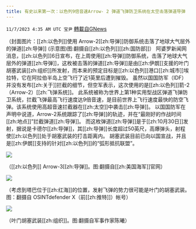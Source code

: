 ```yaml
---
title: 有史以来第一次：以色列9倍音速Arrow- 2 弹道飞弹防卫系统在太空击落弹道导弹
---
```

`11/7/2023 4:35 AM UTC 宝尹` [轉載自GNews](https://gnews.org/articles/1934029)


（封面图片：[[zh:以色列]]使用 Arrow-2[[zh:导弹]]防御系统击落了地球大气层外的弹道[[zh:导弹]] (示意图)图:翻摄自[[zh:以色列]][[zh:国防部]]）
阿婆罗新闻网消息，[[zh:以色列]]6日宣布，在上周使用[[zh:导弹]]防御系统，击落了地球大气层外的弹道[[zh:导弹]]，这枚被击落的弹道[[zh:导弹]]是由[[zh:伊朗]]支援的叶门胡塞武装[[zh:组织]]所发射，而本来的预定目标是[[zh:以色列]]港口[[zh:城市]]埃拉特，它在阿拉伯半岛上空飞行了近1英里后遭到摧毁。
虽然以国国防军（IDF）并没有发布[[zh:关于]]拦截的细节，但空军表示，这次使用的是[[zh:以色列]]箭-2（Arrow-2）[[zh:飞弹系统]]。
此系统被称为世界上第1种实用型战区弹道飞弹防卫系统，拦截飞弹最高飞行速度达9倍音速，是目前世界上飞行速度最快的防空飞弹。该系统使用高超音速拦截器在[[zh:太空]]中袭击[[zh:导弹]]。
以国国防军在声明中说道，Arrow-2系统跟踪了[[zh:导弹]]的轨迹，并在“最刚好的作战时间[[zh:地点]]”拦截弹道[[zh:导弹]]。
而这枚弹道[[zh:导弹]]是于[[zh:10月30日]]发射，据说是卡德尔[[zh:导弹]]，其[[zh:导弹]]长度超过50英尺，高爆弹头，射程使[[zh:以色列]]处于胡塞武装的打击距离内。
胡塞武装目前已向以国宣战，并且是[[zh:伊朗]]支持的针对[[zh:以色列]]的“弧形抵抗联盟”。

![](https://i.imgur.com/9sKYQ0R.png)

（[[zh:以色列]] Arrow-3[[zh:导弹]]。图:翻摄自[[zh:美国海军]]官网）

![](https://i.imgur.com/9cmpPWy.png)

（考虑到塔巴位于[[zh:红海]]的位置，发射飞弹的势力很可能是叶门的胡塞武装。图：翻摄自 OSINTdefender X（前[[zh:推特]]）帐号）

![](https://i.imgur.com/5Byw3go.png)

（叶门胡塞武装[[zh:组织]]。图:翻摄自军事作家陈曦）
